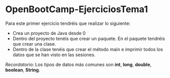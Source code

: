 # OpenBootCamp-EjerciciosTema1

Para este primer ejercicio tendréis que realizar lo siguiente:

- Crea un proyecto de Java desde 0
- Dentro del proyecto tenéis que crear un paquete. En el paquete tendréis que crear una clase.
- Dentro de la clase tenéis que crear el método main e imprimir todos los datos que se han visto en las sesiones.

_Recordatorio_: Los tipos de datos más comunes son __int__, __long__, __double__, __boolean__, __String__.
